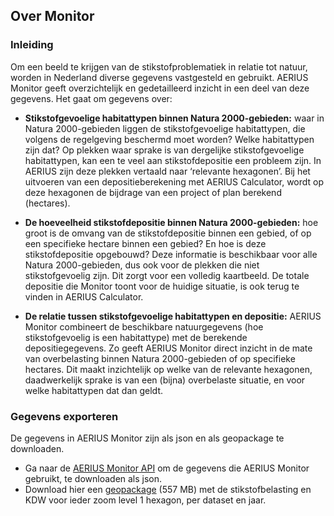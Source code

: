 ## Over Monitor

### Inleiding

Om een beeld te krijgen van de stikstofproblematiek in relatie tot natuur, worden in Nederland diverse gegevens vastgesteld en gebruikt. AERIUS Monitor geeft overzichtelijk en gedetailleerd inzicht in een deel van deze gegevens. Het gaat om gegevens over:

- **Stikstofgevoelige habitattypen binnen Natura 2000-gebieden:** waar in Natura 2000-gebieden liggen de stikstofgevoelige habitattypen, die volgens de regelgeving beschermd moet worden? Welke habitattypen zijn dat? Op plekken waar sprake is van dergelijke stikstofgevoelige habitattypen, kan een te veel aan stikstofdepositie een probleem zijn. In AERIUS zijn deze plekken vertaald naar ‘relevante hexagonen’. Bij het uitvoeren van een depositieberekening met AERIUS Calculator, wordt op deze hexagonen de bijdrage van een project of plan berekend (hectares).

- **De hoeveelheid stikstofdepositie binnen Natura 2000-gebieden:** hoe groot is de omvang van de stikstofdepositie binnen een gebied, of op een specifieke hectare binnen een gebied? En hoe is deze stikstofdepositie opgebouwd? Deze informatie is beschikbaar voor alle Natura 2000-gebieden, dus ook voor de plekken die niet stikstofgevoelig zijn. Dit zorgt voor een volledig kaartbeeld. De totale depositie die Monitor toont voor de huidige situatie, is ook terug te vinden in AERIUS Calculator.

- **De relatie tussen stikstofgevoelige habitattypen en depositie:** AERIUS Monitor combineert de beschikbare natuurgegevens (hoe stikstofgevoelig is een habitattype) met de berekende depositiegegevens. Zo geeft AERIUS Monitor direct inzicht in de mate van overbelasting binnen Natura 2000-gebieden of op specifieke hectares. Dit maakt inzichtelijk op welke van de relevante hexagonen, daadwerkelijk sprake is van een (bijna) overbelaste situatie, en voor welke habitattypen dat dan geldt.

### Gegevens exporteren 

De gegevens in AERIUS Monitor zijn als json en als geopackage te downloaden. 
* Ga naar de [AERIUS Monitor API](https://fame-demo.aerius.nl/api/swagger-ui/index.html) om de gegevens die AERIUS Monitor gebruikt, te downloaden als json. 
* Download hier een [geopackage](https://nexus.aerius.nl/repository/website-resources/grip/geopackage-monitor_2024-11-29_1531.zip) (557 MB) met de stikstofbelasting en KDW voor ieder zoom level 1 hexagon, per dataset en jaar.
